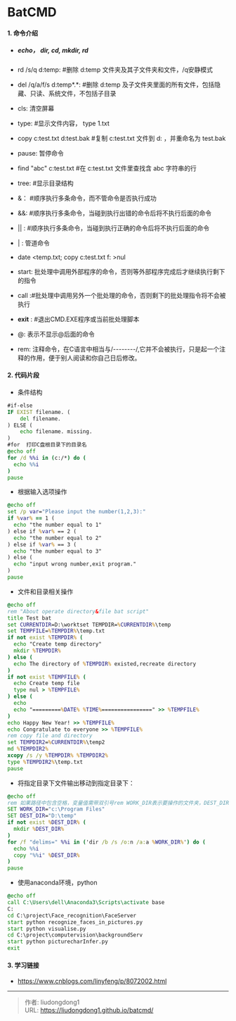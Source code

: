 # BatCMD


#### 1. 命令介绍

- ##### echo， dir,  cd,  mkdir,  rd

- rd /s/q d:temp:  \#删除 d:temp 文件夹及其子文件夹和文件，/q安静模式

- del /q/a/f/s d:temp*.*:  #删除 d:temp 及子文件夹里面的所有文件，包括隐藏、只读、系统文件，不包括子目录

- cls: 清空屏幕

- type: #显示文件内容，  type 1.txt

- copy c:test.txt d:test.bak  #复制 c:test.txt 文件到 d: ，并重命名为 test.bak

- pause:  暂停命令

- find "abc" c:test.txt   #在 c:test.txt 文件里查找含 abc 字符串的行

- tree: #显示目录结构

- &：  #顺序执行多条命令，而不管命令是否执行成功

- &&: #顺序执行多条命令，当碰到执行出错的命令后将不执行后面的命令

- || : #顺序执行多条命令，当碰到执行正确的命令后将不执行后面的命令

- | : 管道命令

- date <temp.txt;   copy c:test.txt f: >nul

- start: 批处理中调用外部程序的命令，否则等外部程序完成后才继续执行剩下的指令

- call  :#批处理中调用另外一个批处理的命令，否则剩下的批处理指令将不会被执行

- **exit** : #退出CMD.EXE程序或当前批处理脚本

- @:  表示不显示@后面的命令

- rem:  注释命令，在C语言中相当与/*--------*/,它并不会被执行，只是起一个注释的作用，便于别人阅读和你自己日后修改。

#### 2. 代码片段

- 条件结构

```cmd
#if-else
IF EXIST filename. (
	del filename.
) ELSE (
	echo filename. missing.
)
#for  打印C盘根目录下的目录名
@echo off
for /d %%i in (c:/*) do (
  echo %%i
)
pause
```

- 根据输入选项操作

```cmd
@echo off
set /p var="Please input the number(1,2,3):"
if %var% == 1 (
  echo "the number equal to 1"
) else if %var% == 2 (
  echo "the number equal to 2"
) else if %var% == 3 (
  echo "the number equal to 3"
) else (
  echo "input wrong number,exit program."
)
pause
```

- 文件和目录相关操作

```cmd
@echo off
rem "About operate directory&file bat script"
title Test bat
set CURRENTDIR=D:\worktset TEMPDIR=%CURRENTDIR%\temp
set TEMPFILE=%TEMPDIR%\temp.txt
if not exist %TEMPDIR% (
  echo "Create temp directory"
  mkdir %TEMPDIR%
) else (
  echo The directory of %TEMPDIR% existed,recreate directory
)
if not exist %TEMPFILE% (
  echo Create temp file
  type nul > %TEMPFILE%
) else (
  echo 
  echo "=========%DATE% %TIME%================" >> %TEMPFILE%
)
echo Happy New Year! >> %TEMPFILE%
echo Congratulate to everyone >> %TEMPFILE%
rem copy file and directory
set TEMPDIR2=%CURRENTDIR%\temp2
md %TEMPDIR2%
xcopy /s /y %TEMPDIR% %TEMPDIR2%
type %TEMPDIR2%\temp.txt
pause
```

- 将指定目录下文件输出移动到指定目录下：

```cmd
@echo off
rem 如果路径中包含空格，变量值需带双引号rem WORK_DIR表示要操作的文件夹，DEST_DIR表示文件要保存的目标文件夹
SET WORK_DIR="c:\Program Files"
SET DEST_DIR="D:\temp"
if not exist %DEST_DIR% (
  mkdir %DEST_DIR%
)
for /f "delims=" %%i in ('dir /b /s /o:n /a:a %WORK_DIR%') do (
  echo %%i
  copy "%%i" %DEST_DIR%
) 
pause
```

- 使用anaconda环境，python

```cmd
@echo off
call C:\Users\dell\Anaconda3\Scripts\activate base
C:
cd C:\project\Face_recognition\FaceServer
start python recognize_faces_in_pictures.py
start python visualise.py 
cd C:\project\computervision\backgroundServ
start python picturecharInfer.py
exit
```

#### 3. 学习链接

- https://www.cnblogs.com/linyfeng/p/8072002.html

---

> 作者: liudongdong1  
> URL: https://liudongdong1.github.io/batcmd/  

